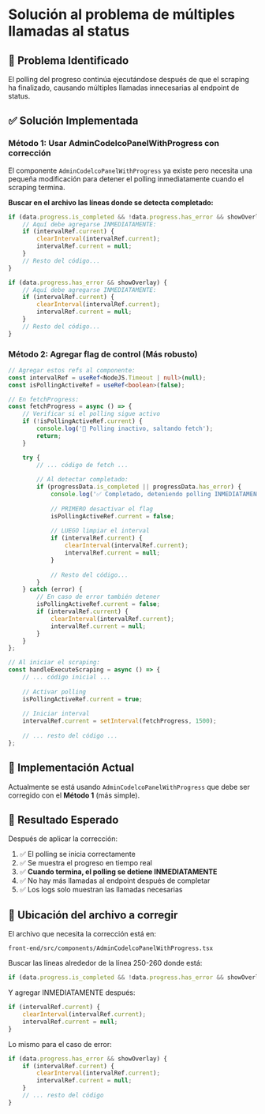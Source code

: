 # Solución al problema de múltiples llamadas al status

## 🐛 Problema Identificado

El polling del progreso continúa ejecutándose después de que el scraping ha finalizado, causando múltiples llamadas innecesarias al endpoint de status.

## ✅ Solución Implementada

### Método 1: Usar AdminCodelcoPanelWithProgress con corrección

El componente `AdminCodelcoPanelWithProgress` ya existe pero necesita una pequeña modificación para detener el polling inmediatamente cuando el scraping termina.

**Buscar en el archivo las líneas donde se detecta completado:**

```typescript
if (data.progress.is_completed && !data.progress.has_error && showOverlay) {
    // Aquí debe agregarse INMEDIATAMENTE:
    if (intervalRef.current) {
        clearInterval(intervalRef.current);
        intervalRef.current = null;
    }
    // Resto del código...
}

if (data.progress.has_error && showOverlay) {
    // Aquí debe agregarse INMEDIATAMENTE:
    if (intervalRef.current) {
        clearInterval(intervalRef.current);
        intervalRef.current = null;
    }
    // Resto del código...
}
```

### Método 2: Agregar flag de control (Más robusto)

```typescript
// Agregar estos refs al componente:
const intervalRef = useRef<NodeJS.Timeout | null>(null);
const isPollingActiveRef = useRef<boolean>(false);

// En fetchProgress:
const fetchProgress = async () => {
    // Verificar si el polling sigue activo
    if (!isPollingActiveRef.current) {
        console.log('🛑 Polling inactivo, saltando fetch');
        return;
    }

    try {
        // ... código de fetch ...
        
        // Al detectar completado:
        if (progressData.is_completed || progressData.has_error) {
            console.log('✅ Completado, deteniendo polling INMEDIATAMENTE');
            
            // PRIMERO desactivar el flag
            isPollingActiveRef.current = false;
            
            // LUEGO limpiar el interval
            if (intervalRef.current) {
                clearInterval(intervalRef.current);
                intervalRef.current = null;
            }
            
            // Resto del código...
        }
    } catch (error) {
        // En caso de error también detener
        isPollingActiveRef.current = false;
        if (intervalRef.current) {
            clearInterval(intervalRef.current);
            intervalRef.current = null;
        }
    }
};

// Al iniciar el scraping:
const handleExecuteScraping = async () => {
    // ... código inicial ...
    
    // Activar polling
    isPollingActiveRef.current = true;
    
    // Iniciar interval
    intervalRef.current = setInterval(fetchProgress, 1500);
    
    // ... resto del código ...
};
```

## 🔧 Implementación Actual

Actualmente se está usando `AdminCodelcoPanelWithProgress` que debe ser corregido con el **Método 1** (más simple).

## 🎯 Resultado Esperado

Después de aplicar la corrección:

1. ✅ El polling se inicia correctamente
2. ✅ Se muestra el progreso en tiempo real
3. ✅ **Cuando termina, el polling se detiene INMEDIATAMENTE**
4. ✅ No hay más llamadas al endpoint después de completar
5. ✅ Los logs solo muestran las llamadas necesarias

## 🚨 Ubicación del archivo a corregir

El archivo que necesita la corrección está en:
```
front-end/src/components/AdminCodelcoPanelWithProgress.tsx
```

Buscar las líneas alrededor de la línea 250-260 donde está:
```typescript
if (data.progress.is_completed && !data.progress.has_error && showOverlay) {
```

Y agregar INMEDIATAMENTE después:
```typescript
if (intervalRef.current) {
    clearInterval(intervalRef.current);
    intervalRef.current = null;
}
```

Lo mismo para el caso de error:
```typescript
if (data.progress.has_error && showOverlay) {
    if (intervalRef.current) {
        clearInterval(intervalRef.current);
        intervalRef.current = null;
    }
    // ... resto del código
}
```
